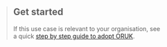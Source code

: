 > ## Get started
>
> If this use case is relevant to your organisation, see<br/>
> a quick [step by step guide to adopt ORUK](/adopt/use-cases/how-to-adopt-the-oruk-standard).